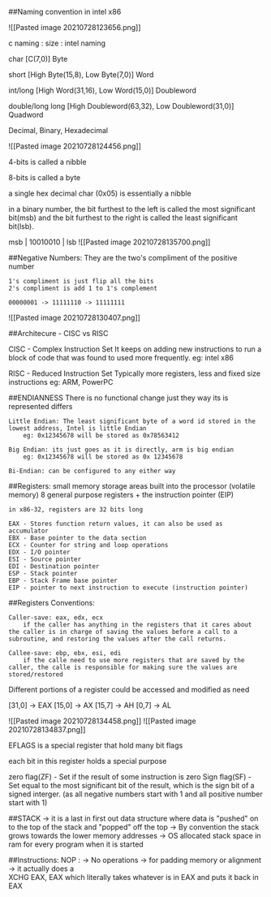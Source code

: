 ##Naming convention in intel x86

![[Pasted image 20210728123656.png]]

c naming : size : intel naming

char [C(7,0)] Byte

short [High Byte(15,8), Low Byte(7,0)] Word

int/long [High Word(31,16), Low Word(15,0)] Doubleword

double/long long [High Doubleword(63,32), Low Doubleword(31,0)] Quadword

Decimal, Binary, Hexadecimal 

![[Pasted image 20210728124456.png]]

4-bits is called a nibble

8-bits is called a byte

a single hex decimal char (0x05) is essentially a nibble

in a binary number, the bit furthest to the left is called the most significant bit(msb) and the bit furthest to the right is called the least significant bit(lsb).

msb
|
10010010
               |
			   lsb
![[Pasted image 20210728135700.png]]

##Negative Numbers:
	They are the two's compliment of the positive number
	
	1's compliment is just flip all the bits
	2's compliment is add 1 to 1's complement
	
	00000001 -> 11111110 -> 11111111
	
![[Pasted image 20210728130407.png]]
	
##Architecure - CISC vs RISC

CISC - Complex Instruction Set 
	It keeps on adding new instructions to run a block of code that was found to used more frequently.
	eg: intel x86
	
RISC - Reduced Instruction Set 
	Typically more registers, less and fixed size instructions
	eg: ARM, PowerPC

##ENDIANNESS
	There is no functional change just they way its is represented differs
	
	Little Endian: The least significant byte of a word id stored in the lowest address, Intel is little Endian
		eg: 0x12345678 will be stored as 0x78563412
	
	Big Endian: its just goes as it is directly, arm is big endian
		eg: 0x12345678 will be stored as 0x 12345678
		
	Bi-Endian: can be configured to any either way

##Registers:
	small memory storage areas built into the processor (volatile memory)
	8 general purpose registers + the instruction pointer (EIP)
	
	in x86-32, registers are 32 bits long
	
	EAX - Stores function return values, it can also be used as accumulator
	EBX - Base pointer to the data section
	ECX - Counter for string and loop operations
	EDX - I/O pointer
	ESI - Source pointer
	EDI - Destination pointer
	ESP - Stack pointer
	EBP - Stack Frame base pointer
	EIP - pointer to next instruction to execute (instruction pointer)
	

##Registers Conventions:

	Caller-save: eax, edx, ecx
		if the caller has anything in the registers that it cares about the caller is in charge of saving the values before a call to a subroutine, and restoring the values after the call returns.
		
	Callee-save: ebp, ebx, esi, edi
		if the calle need to use more registers that are saved by the caller, the calle is responsible for making sure the values are stored/restored
		

Different portions of a register could be accessed and modified as need

[31,0] -> EAX
[15,0] -> AX
[15,7] -> AH
[0,7] -> AL

![[Pasted image 20210728134458.png]]
![[Pasted image 20210728134837.png]]

EFLAGS is a special register that hold many bit flags

each bit in this register holds a special purpose

zero flag(ZF) - Set if the result of some instruction is zero 
Sign flag(SF) - Set equal to the most significant bit of the result, which is the sign bit of a signed interger. (as all negative numbers start with 1 and all positive number start with 1)

##STACK
	-> it is a last in first out data structure where data is "pushed" on to the top of the stack and "popped" off the top
	-> By convention the stack grows towards the lower memory addresses
	-> OS allocated stack space in ram for every program when it is started
	
	
	

##Instructions:
	NOP :
		-> No operations
		-> for padding memory or alignment
		-> it actually does a  
				XCHG EAX, EAX 
			which literally takes whatever is in EAX and puts it back in EAX
			
	
		










		




